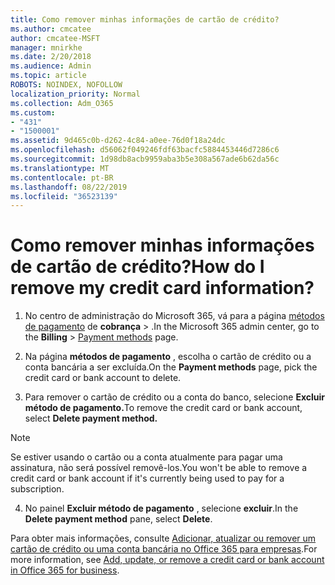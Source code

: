 ```yaml
---
title: Como remover minhas informações de cartão de crédito?
ms.author: cmcatee
author: cmcatee-MSFT
manager: mnirkhe
ms.date: 2/20/2018
ms.audience: Admin
ms.topic: article
ROBOTS: NOINDEX, NOFOLLOW
localization_priority: Normal
ms.collection: Adm_O365
ms.custom:
- "431"
- "1500001"
ms.assetid: 9d465c0b-d262-4c84-a0ee-76d0f18a24dc
ms.openlocfilehash: d56062f049246fdf63bacfc5884453446d7286c6
ms.sourcegitcommit: 1d98db8acb9959aba3b5e308a567ade6b62da56c
ms.translationtype: MT
ms.contentlocale: pt-BR
ms.lasthandoff: 08/22/2019
ms.locfileid: "36523139"
---
```

# <a name="how-do-i-remove-my-credit-card-information"></a><span data-ttu-id="22310-102">Como remover minhas informações de cartão de crédito?</span><span class="sxs-lookup"><span data-stu-id="22310-102">How do I remove my credit card information?</span></span>

1. <span data-ttu-id="22310-103">No centro de administração do Microsoft 365, vá para a página [métodos de pagamento](https://go.microsoft.com/fwlink/p/?linkid=2018806) de **cobrança** \> .</span><span class="sxs-lookup"><span data-stu-id="22310-103">In the Microsoft 365 admin center, go to the **Billing** \> [Payment methods](https://go.microsoft.com/fwlink/p/?linkid=2018806) page.</span></span>

2. <span data-ttu-id="22310-104">Na página **métodos de pagamento** , escolha o cartão de crédito ou a conta bancária a ser excluída.</span><span class="sxs-lookup"><span data-stu-id="22310-104">On the **Payment methods** page, pick the credit card or bank account to delete.</span></span>

3. <span data-ttu-id="22310-105">Para remover o cartão de crédito ou a conta do banco, selecione **Excluir método de pagamento.**</span><span class="sxs-lookup"><span data-stu-id="22310-105">To remove the credit card or bank account, select **Delete payment method.**</span></span>

> [!NOTE]
> <span data-ttu-id="22310-106">Se estiver usando o cartão ou a conta atualmente para pagar uma assinatura, não será possível removê-los.</span><span class="sxs-lookup"><span data-stu-id="22310-106">You won't be able to remove a credit card or bank account if it's currently being used to pay for a subscription.</span></span>

4. <span data-ttu-id="22310-107">No painel **Excluir método de pagamento** , selecione **excluir**.</span><span class="sxs-lookup"><span data-stu-id="22310-107">In the **Delete payment method** pane, select **Delete**.</span></span>

<span data-ttu-id="22310-108">Para obter mais informações, consulte [Adicionar, atualizar ou remover um cartão de crédito ou uma conta bancária no Office 365 para empresas](https://docs.microsoft.com/office365/admin/subscriptions-and-billing/add-update-or-remove-credit-card-or-bank-account).</span><span class="sxs-lookup"><span data-stu-id="22310-108">For more information, see [Add, update, or remove a credit card or bank account in Office 365 for business](https://docs.microsoft.com/office365/admin/subscriptions-and-billing/add-update-or-remove-credit-card-or-bank-account).</span></span>